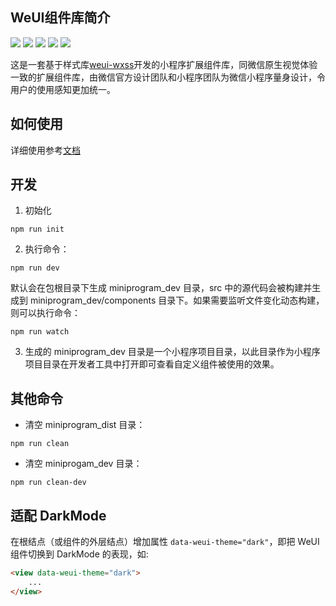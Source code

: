 ## WeUI组件库简介

[![](https://img.shields.io/npm/v/weui-miniprogram.svg?style=flat-square)](https://www.npmjs.com/package/weui-miniprogram)
[![](https://img.shields.io/npm/dw/weui-miniprogram?style=flat-square)](https://www.npmjs.com/package/weui-miniprogram)
[![](https://img.shields.io/travis/wechat-miniprogram/weui-miniprogram.svg?style=flat-square)](https://github.com/wechat-miniprogram/weui-miniprogram)
[![](https://img.shields.io/github/license/wechat-miniprogram/weui-miniprogram.svg?style=flat-square)](https://github.com/wechat-miniprogram/weui-miniprogram)
[![](https://img.shields.io/codecov/c/github/wechat-miniprogram/weui-miniprogram.svg?style=flat-square)](https://github.com/wechat-miniprogram/weui-miniprogram)

这是一套基于样式库[weui-wxss](https://github.com/Tencent/weui-wxss/)开发的小程序扩展组件库，同微信原生视觉体验一致的扩展组件库，由微信官方设计团队和小程序团队为微信小程序量身设计，令用户的使用感知更加统一。

## 如何使用
详细使用参考[文档](https://developers.weixin.qq.com/miniprogram/dev/extended/weui)

## 开发
1. 初始化
```
npm run init
```

2. 执行命令：

```
npm run dev
```

默认会在包根目录下生成 miniprogram\_dev 目录，src 中的源代码会被构建并生成到 miniprogram\_dev/components 目录下。如果需要监听文件变化动态构建，则可以执行命令：

```
npm run watch
```

3. 生成的 miniprogram\_dev 目录是一个小程序项目目录，以此目录作为小程序项目目录在开发者工具中打开即可查看自定义组件被使用的效果。

## 其他命令

* 清空 miniprogram_dist 目录：

```
npm run clean
```

* 清空 miniprogam_dev 目录：

```
npm run clean-dev
```

## 适配 DarkMode

在根结点（或组件的外层结点）增加属性 `data-weui-theme="dark"`，即把 WeUI 组件切换到 DarkMode 的表现，如:

```html
<view data-weui-theme="dark">
    ...
</view>
```
